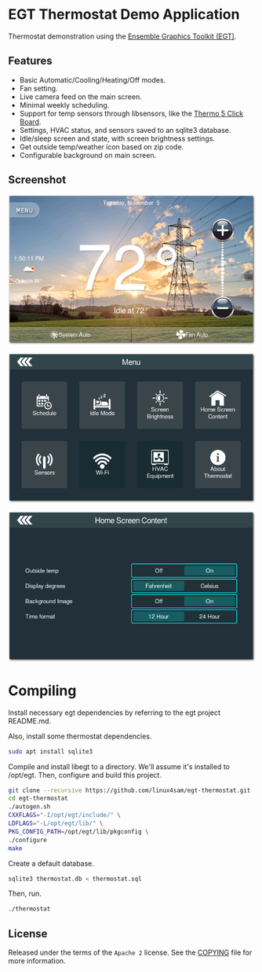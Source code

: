 # EGT Thermostat Demo Application

Thermostat demonstration using the [Ensemble Graphics Toolkit (EGT)](https://github.com/linux4sam/egt).

## Features

- Basic Automatic/Cooling/Heating/Off modes.
- Fan setting.
- Live camera feed on the main screen.
- Minimal weekly scheduling.
- Support for temp sensors through libsensors, like the [Thermo 5 Click Board](https://www.mikroe.com/thermo-5-click).
- Settings, HVAC status, and sensors saved to an sqlite3 database.
- Idle/sleep screen and state, with screen brightness settings.
- Get outside temp/weather icon based on zip code.
- Configurable background on main screen.

## Screenshot

![Screenshot](docs/screenshot0.png "Screenshot")

![Screenshot](docs/screenshot1.png "Screenshot")

![Screenshot](docs/screenshot2.png "Screenshot")

# Compiling

Install necessary egt dependencies by referring to the egt project README.md.

Also, install some thermostat dependencies.

```sh
sudo apt install sqlite3
```

Compile and install libegt to a directory. We'll assume it's installed to
/opt/egt. Then, configure and build this project.

```sh
git clone --recursive https://github.com/linux4sam/egt-thermostat.git
cd egt-thermostat
./autogen.sh
CXXFLAGS="-I/opt/egt/include/" \
LDFLAGS="-L/opt/egt/lib/" \
PKG_CONFIG_PATH=/opt/egt/lib/pkgconfig \
./configure
make
```

Create a default database.

```sh
sqlite3 thermostat.db < thermostat.sql
```

Then, run.

```sh
./thermostat
```

## License

Released under the terms of the `Apache 2` license. See the [COPYING](COPYING)
file for more information.
